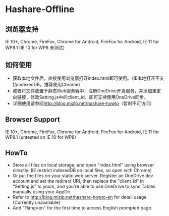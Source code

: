 # Hashare-Offline

## 浏览器支持
IE 10+, Chrome, FireFox, Chrome for Android, FireFox for Android, IE 11 for WP8.1 (IE 10 for WP8 未测试)
## 如何使用
* 获取本地文件后，直接使用浏览器打开index.html即可使用。（IE本地打开不支持indexedDB，推荐使用Chrome）
* 或者将文件放置于静态Web服务器中，注册OneDrive开发服务，并添加重定向链接，修改Setting.js中的client_id，即可支持使用OneDrive同步。
* 详细使用请参阅<http://blog.mizip.net/hashare-howto>（暂时不可访问）

## Browser Support
IE 10+, Chrome, FireFox, Chrome for Android, FireFox for Android, IE 11 for WP8.1 (untested on IE 10 for WP8)
## HowTo
* Store all files on local storage, and open "index.html" using browser directly. (IE restrict indexedDB on local files, so open with Chrome)
* Or put the files on your static web server. Register an OneDrive dev account and set the redirect URI, then replace the "client_id" in "Setting.js" to yours, and you're able to use OneDrive to sync Tables manually using your AppDir.
* Refer to <http://blog.mizip.net/hashare-howto-en> for detail usage. (Currently unavailable)
* Add "?lang=en" for the first time to access English prompted page.
